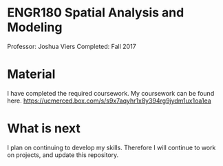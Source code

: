 # ENGR180 Spatial Analysis and Modeling
Professor: Joshua Viers
Completed: Fall 2017
# Material
I have completed the required coursework. 
My coursework can be found here. 
https://ucmerced.box.com/s/s9x7aqyhr1x8y394rg9jydm1ux1oa1ea
# What is next
I plan on continuing to develop my skills. Therefore I will continue to work on projects, and update this repository. 
